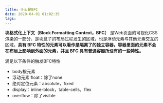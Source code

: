 ```yaml
---
title: 什么是BFC
date: 2020-04-01 01:02:35
tags:
---
```

**块格式化上下文（Block Formatting Context，BFC）** 是Web页面的可视化CSS渲染的一部分，是块盒子的布局过程发生的区域，也是浮动元素与其他元素交互的区域。**具有 BFC 特性的元素可以看作是隔离了的独立容器，容器里面的元素不会在布局上影响到外面的元素，并且 BFC 具有普通容器所没有的一些特性。**

满足以下条件的触发BFC特性
- body根元素
- 浮动元素 float：除了none
- 绝对定位元素：absolute，fixed
- display：inline-block，table-cells，flex
- overflow：除了visible


